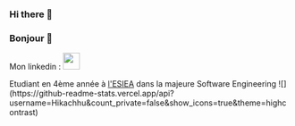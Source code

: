 ### Hi there 👋
### Bonjour 👋
Mon linkedin : <a href="https://www.linkedin.com/in/morinflorian/"><img height="30" src="https://upload.wikimedia.org/wikipedia/commons/c/ca/LinkedIn_logo_initials.png"></a>
<p>
Etudiant en 4ème année à <a href="https://www.esiea.fr/">l'ESIEA</a> dans la majeure Software Engineering
![](https://github-readme-stats.vercel.app/api?username=Hikachhu&count_private=false&show_icons=true&theme=highcontrast)
<!--
**Hikachhu/Hikachhu** is a ✨ _special_ ✨ repository because its `README.md` (this file) appears on your GitHub profile.

Here are some ideas to get you started:

- 🔭 I’m currently working on ...
- 🌱 I’m currently learning ...
- 👯 I’m looking to collaborate on ...
- 🤔 I’m looking for help with ...
- 💬 Ask me about ...
- 📫 How to reach me: ...
- 😄 Pronouns: ...
- ⚡ Fun fact: ...
-->
